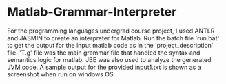 # Matlab-Grammar-Interpreter

For the programming languages undergrad course project, I used ANTLR and JASMIN to create an interpreter for Matlab.
Run the batch file 'run.bat' to get the output for the input matlab code as in the 'project_description' file. 'T.g' file was the 
main grammar file that handled the syntax and semantics logic for matlab. 
JBE was also used to analyze the generated JVM code. 
A sample output for the provided input1.txt is shown as a screenshot when run on windows OS.

